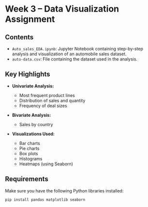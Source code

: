 # Week 3 – Data Visualization Assignment

## Contents

- `Auto_sales_EDA.ipynb`: Jupyter Notebook containing step-by-step analysis and visualization of an automobile sales dataset.
- `auto-data.csv`: File containing the dataset used in the analysis.

##  Key Highlights

- **Univariate Analysis:**
  - Most frequent product lines
  - Distribution of sales and quantity
  - Frequency of deal sizes

- **Bivariate Analysis:**
  - Sales by country

- **Visualizations Used:**
  - Bar charts
  - Pie charts
  - Box plots
  - Histograms
  - Heatmaps (using Seaborn)


## Requirements

Make sure you have the following Python libraries installed:

```bash
pip install pandas matplotlib seaborn
